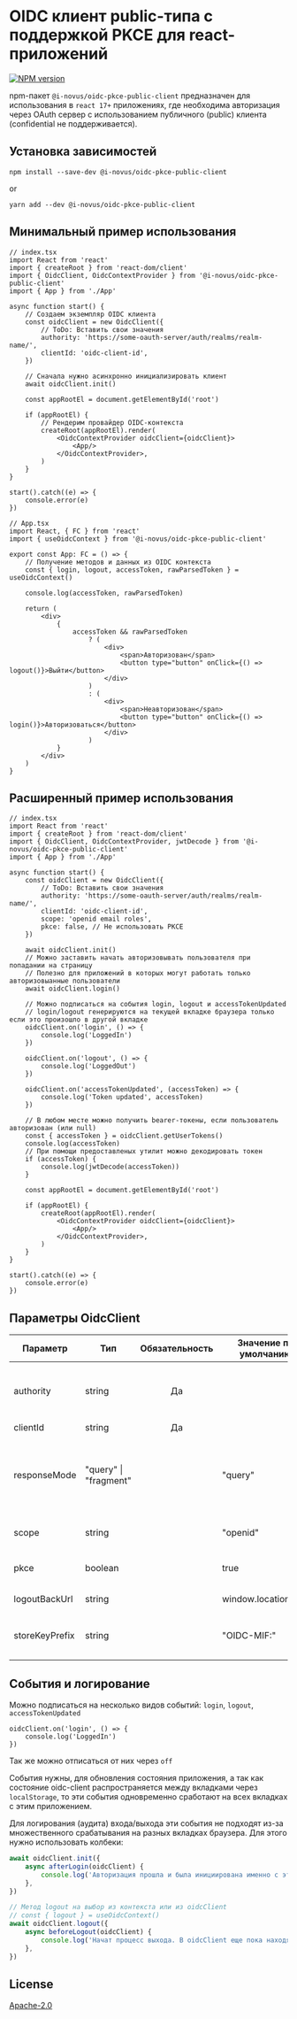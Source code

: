 # OIDC клиент public-типа с поддержкой PKCE для react-приложений

[![NPM version](https://img.shields.io/npm/v/@i-novus/oidc-pkce-public-client.svg)](https://www.npmjs.org/package/@i-novus/oidc-pkce-public-client)

npm-пакет `@i-novus/oidc-pkce-public-client` предназначен для использования в `react 17+` приложениях, где необходима авторизация через OAuth сервер с использованием публичного (public) клиента (confidential не поддерживается).


## Установка зависимостей

```shell
npm install --save-dev @i-novus/oidc-pkce-public-client
```

or

```shell
yarn add --dev @i-novus/oidc-pkce-public-client
```


## Минимальный пример использования

```tsx
// index.tsx
import React from 'react'
import { createRoot } from 'react-dom/client'
import { OidcClient, OidcContextProvider } from '@i-novus/oidc-pkce-public-client'
import { App } from './App'

async function start() {
    // Создаем экземпляр OIDC клиента
    const oidcClient = new OidcClient({
        // ToDo: Вставить свои значения
        authority: 'https://some-oauth-server/auth/realms/realm-name/',
        clientId: 'oidc-client-id',
    })

    // Сначала нужно асинхронно инициализировать клиент
    await oidcClient.init()

    const appRootEl = document.getElementById('root')

    if (appRootEl) {
        // Рендерим провайдер OIDC-контекста
        createRoot(appRootEl).render(
            <OidcContextProvider oidcClient={oidcClient}>
                <App/>
            </OidcContextProvider>,
        )
    }
}

start().catch((e) => {
    console.error(e)
})
```

```tsx
// App.tsx
import React, { FC } from 'react'
import { useOidcContext } from '@i-novus/oidc-pkce-public-client'

export const App: FC = () => {
    // Получение методов и данных из OIDC контекста
    const { login, logout, accessToken, rawParsedToken } = useOidcContext()
    
    console.log(accessToken, rawParsedToken)

    return (
        <div>
            {
                accessToken && rawParsedToken
                    ? (
                        <div>
                            <span>Авторизован</span>
                            <button type="button" onClick={() => logout()}>Выйти</button>
                        </div>
                    )
                    : (
                        <div>
                            <span>Неавторизован</span>
                            <button type="button" onClick={() => login()}>Авторизоваться</button>
                        </div>
                    )
            }
        </div>
    )
}
```


## Расширенный пример использования

```tsx
// index.tsx
import React from 'react'
import { createRoot } from 'react-dom/client'
import { OidcClient, OidcContextProvider, jwtDecode } from '@i-novus/oidc-pkce-public-client'
import { App } from './App'

async function start() {
    const oidcClient = new OidcClient({
        // ToDo: Вставить свои значения
        authority: 'https://some-oauth-server/auth/realms/realm-name/',
        clientId: 'oidc-client-id',
        scope: 'openid email roles',
        pkce: false, // Не использовать PKCE
    })

    await oidcClient.init()
    // Можно заставить начать авторизовывать пользователя при попадании на страницу
    // Полезно для приложений в которых могут работать только авторизовыанные пользователи 
    await oidcClient.login()

    // Можно подписаться на события login, logout и accessTokenUpdated
    // login/logout генерируются на текущей вкладке браузера только если это произошло в другой вкладке
    oidcClient.on('login', () => {
        console.log('LoggedIn')
    })

    oidcClient.on('logout', () => {
        console.log('LoggedOut')
    })

    oidcClient.on('accessTokenUpdated', (accessToken) => {
        console.log('Token updated', accessToken)
    })

    // В любом месте можно получить bearer-токены, если пользователь авторизован (или null)
    const { accessToken } = oidcClient.getUserTokens()
    console.log(accessToken)
    // При помощи предоставленых утилит можно декодировать токен 
    if (accessToken) {
        console.log(jwtDecode(accessToken))
    }

    const appRootEl = document.getElementById('root')

    if (appRootEl) {
        createRoot(appRootEl).render(
            <OidcContextProvider oidcClient={oidcClient}>
                <App/>
            </OidcContextProvider>,
        )
    }
}

start().catch((e) => {
    console.error(e)
})
```


## Параметры OidcClient

| Параметр       | Тип                       | Обязательность | Значение по умолчанию | Описание                                                                                                                                             |
|----------------|---------------------------|:--------------:|-----------------------|------------------------------------------------------------------------------------------------------------------------------------------------------|
| authority      | string                    |       Да       |                       | Ссылка на oauth сервер с реалмом. Пример: https://some-oauth-server/auth/realms/realm-name/                                                          | 
| clientId       | string                    |       Да       |                       | id клиента                                                                                                                                           |
| responseMode   | "query" &#124; "fragment" |                | "query"               | Формат передачи данных с oauth сервера приложению в ответ на авторизацию пользователем. `query` - в виде query параметров и `fragment` - в виде хеша | 
| scope          | string                    |                | "openid"              | scope данных токена, например `openid email roles`                                                                                                   | 
| pkce           | boolean                   |                | true                  | Нужно ли использовать функцию [PKCE](https://oauth.net/2/pkce/). true - нужно испльзовать                                                            | 
| logoutBackUrl  | string                    |                | window.location.href  | url. на который будет переход после логаута                                                                                                          | 
| storeKeyPrefix | string                    |                | "OIDC-MIF:"           | Префикс ключей в LocalStorage для хранения данных oidc-pkce-public-client                                                                            | 


## События и логирование

Можно подписаться на несколько видов событий: `login`, `logout`, `accessTokenUpdated`

```tsx
oidcClient.on('login', () => {
    console.log('LoggedIn')
})
```

Так же можно отписаться от них через `off`

События нужны, для обновления состояния приложения, а так как состояние oidc-client распространяется между вкладками через `localStorage`, то эти события одновременно сработают на всех вкладках с этим приложением.

Для логирования (аудита) входа/выхода эти события не подходят из-за множественного срабатывания на разных вкладках браузера. Для этого нужно использовать колбеки:

```ts
await oidcClient.init({
    async afterLogin(oidcClient) {
        console.log('Авторизация прошла и была инициирована именно с этой вкладки браузера. В oidcClient уже находятся токены')
    },
})
```

```ts
// Метод logout на выбор из контекста или из oidcClient
// const { logout } = useOidcContext()
await oidcClient.logout({
    async beforeLogout(oidcClient) {
        console.log('Начат процесс выхода. В oidcClient еще пока находятся текущие токены')
    },
})
```


## License

[Apache-2.0](./LICENSE)

